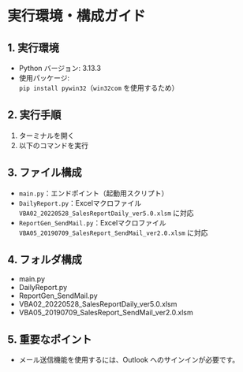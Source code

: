 # 実行環境・構成ガイド

## 1. 実行環境

- Python バージョン: 3.13.3  
- 使用パッケージ:  
  `pip install pywin32`（`win32com` を使用するため）

## 2. 実行手順

1. ターミナルを開く  
2. 以下のコマンドを実行  

## 3. ファイル構成

- `main.py`：エンドポイント（起動用スクリプト）  
- `DailyReport.py`：Excelマクロファイル `VBA02_20220528_SalesReportDaily_ver5.0.xlsm` に対応  
- `ReportGen_SendMail.py`：Excelマクロファイル `VBA05_20190709_SalesReport_SendMail_ver2.0.xlsm` に対応  

## 4. フォルダ構成

- main.py  
- DailyReport.py  
- ReportGen_SendMail.py  
- VBA02_20220528_SalesReportDaily_ver5.0.xlsm  
- VBA05_20190709_SalesReport_SendMail_ver2.0.xlsm  

## 5. 重要なポイント

- メール送信機能を使用するには、Outlook へのサインインが必要です。
